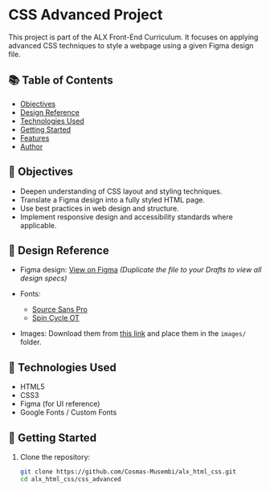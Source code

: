 # CSS Advanced Project

This project is part of the ALX Front-End Curriculum. It focuses on applying advanced CSS techniques to style a webpage using a given Figma design file.

## 📚 Table of Contents
- [Objectives](#-objectives)
- [Design Reference](#-design-reference)
- [Technologies Used](#-technologies-used)
- [Getting Started](#-getting-started)
- [Features](#-features)
- [Author](#-author)

## 📌 Objectives

- Deepen understanding of CSS layout and styling techniques.
- Translate a Figma design into a fully styled HTML page.
- Use best practices in web design and structure.
- Implement responsive design and accessibility standards where applicable.

## 🎨 Design Reference

- Figma design: [View on Figma](https://www.figma.com/file/YourFigmaLinkHere)
  *(Duplicate the file to your Drafts to view all design specs)*

- Fonts:
  - [Source Sans Pro](https://fonts.google.com/specimen/Source+Sans+Pro)
  - [Spin Cycle OT](https://www.cufonfonts.com/font/spin-cycle-ot)

- Images: Download them from [this link](https://example.com/images.zip) and place them in the `images/` folder.

## 🧰 Technologies Used

- HTML5
- CSS3
- Figma (for UI reference)
- Google Fonts / Custom Fonts

## 🚀 Getting Started

1. Clone the repository:
   ```bash
   git clone https://github.com/Cosmas-Musembi/alx_html_css.git
   cd alx_html_css/css_advanced

